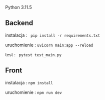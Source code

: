 Python 3.11.5 

Backend
---
instalacja : 
<code> pip install -r requirements.txt</code>

uruchomienie :
<code>uvicorn main:app --reload</code>

test : 
<code> pytest test_main.py </code>

Front
---
instalacja : 
<code>npm install</code>

uruchomienie :
<code>npm run dev</code>





